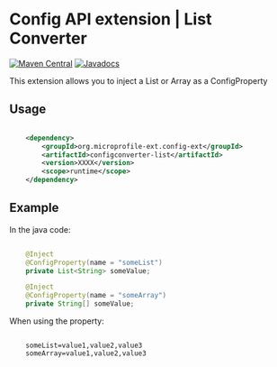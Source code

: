 # Config API extension | List Converter

[![Maven Central](https://maven-badges.herokuapp.com/maven-central/org.microprofile-ext.config-ext/configconverter-list/badge.svg)](https://maven-badges.herokuapp.com/maven-central/org.microprofile-ext.config-ext/configconverter-list)
[![Javadocs](https://www.javadoc.io/badge/org.microprofile-ext.config-ext/configconverter-list.svg)](https://www.javadoc.io/doc/org.microprofile-ext.config-ext/configconverter-list)

This extension allows you to inject a List or Array as a ConfigProperty

## Usage

```xml

    <dependency>
        <groupId>org.microprofile-ext.config-ext</groupId>
        <artifactId>configconverter-list</artifactId>
        <version>XXXX</version>
        <scope>runtime</scope>
    </dependency>

```

## Example

In the java code:

```java

    @Inject
    @ConfigProperty(name = "someList")
    private List<String> someValue;

    @Inject
    @ConfigProperty(name = "someArray")
    private String[] someValue;

```

When using the property:

```

    someList=value1,value2,value3
    someArray=value1,value2,value3

```    